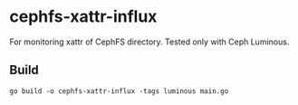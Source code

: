 # cephfs-xattr-influx

For monitoring xattr of CephFS directory. Tested only with Ceph Luminous.

## Build

```
go build -o cephfs-xattr-influx -tags luminous main.go
```
